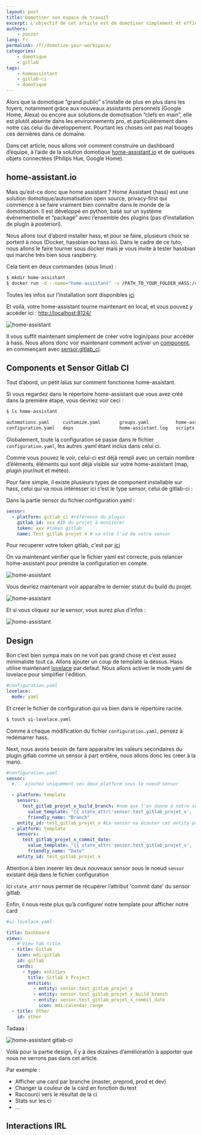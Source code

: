 ```yaml
---
layout: post
title: Domotiser son espace de travail
excerpt: L'objectif de cet article est de domotiser simplement et efficacement son espace de travail avec home-assistant.
authors:
    - pouzor
lang: fr
permalink: /fr/domotize-your-workspace/
categories:
    - domotique
    - gitlab
tags:
    - homeassistant
    - gitlab-ci
    - domotique
---
```


Alors que la domotique “grand public” s’installe de plus en plus dans les foyers, notamment grâce aux nouveaux assistants personnels (Google Home, Alexa) ou encore aux solutions de domotisation “clefs en main”, elle est plutôt absente dans les environnements pro, et particulièrement dans notre cas celui du développement. Pourtant les choses ont pas mal bougés ces dernières dans ce domaine.

Dans cet article, nous allons voir comment construire un dashboard d’équipe, à l’aide de la solution domotique [home-assistant.io](https://www.home-assistant.io) et de quelques objets connectées (Philips Hue, Google Home).

## home-assistant.io

Mais qu’est-ce donc que home assistant ? Home Assistant (hass) est une solution domotique/automatisation open source, privacy-first qui commence à se faire vraiment bien connaître dans le monde de la domotisation. Il est développé en python, basé sur un système événementielle et “packagé” avec l’ensemble des plugins (pas d’installation de plugin à posteriori).

Nous allons tout d’abord installer hass, et pour se faire, plusieurs choix se portent à nous (Docker, hassbian ou hass.io). Dans le cadre de ce tuto, nous allons le faire tourner sous docker mais je vous invite à tester hassbian qui marche très bien sous raspberry.

Cela tient en deux commandes (sous linux) : 

```sh
$ mkdir home-assistant
$ docker run -d --name="home-assistant" -v /PATH_TO_YOUR_FOLDER_HASS:/config -e "TZ=Europe/Paris" -p 8123:8123 homeassistant/home-assistant
```
Toutes les infos sur l’installation sont disponibles [ici](https://www.home-assistant.io/docs/installation/docker/) 


Et voilà, votre home-assistant tourne maintenant en local, et vous pouvez y accéder ici : 
[http://localhost:8124/](http://localhost:8124/)

![home-assistant]({{site.baseurl}}/assets/2019-05-28-domotize-your-workspace/connexion-home.png)


Il vous suffit maintenant simplement de créer votre login/pass pour accéder à hass.
Nous allons donc voir maintenant comment activer un [component](https://www.home-assistant.io/components/), en commençant avec [sensor.gitlab_ci](https://www.home-assistant.io/components/sensor.gitlab_ci/).

## Components et Sensor Gitlab CI

Tout d’abord, un petit laïus sur comment fonctionne home-assistant.

Si vous regardez dans le répertoire home-assistant que vous avez créé dans la première étape, vous devriez voir ceci : 

```sh
$ ls home-assistant

automations.yaml     customize.yaml       groups.yaml          home-assistant_v2.db secrets.yaml
configuration.yaml   deps                 home-assistant.log   scripts.yaml         tts

``` 

Globalement, toute la configuration se passe dans le fichier `configuration.yaml`, les autres .yaml étant inclus dans celui ci.

Comme vous pouvez le voir, celui-ci est déjà rempli avec un certain nombre d’éléments, éléments qui sont déjà visible sur votre home-assistant (map, plugin jour/nuit et météo).

Pour faire simple, il existe plusieurs types de component installable sur hass, celui qui va nous intéresser ici c’est le type sensor, celui de gitlab-ci :

Dans la partie sensor du fichier configuration.yaml :

```yaml
sensor:
  - platform: gitlab_ci #référence du plugin
    gitlab_id: xxx #ID du projet à monitorer
    token: xxx #token gitlab
    name: Test gitlab projet X # va etre l'id de votre sensor

```

Pour recuperer votre token gitlab, c'est par [ici](https://gitlab.com/profile/personal_access_tokens)

On va maintenant vérifier que le fichier yaml est correcte, puis relancer home-assistant pour prendre la configuration en compte.

![home-assistant]({{site.baseurl}}/assets/2019-05-28-domotize-your-workspace/restart.png)


Vous devriez maintenant voir apparaître le dernier statut du build du projet.


![home-assistant]({{site.baseurl}}/assets/2019-05-28-domotize-your-workspace/hass-gitlabci.png)


Et si vous cliquez sur le sensor, vous aurez plus d’infos : 

![home-assistant]({{site.baseurl}}/assets/2019-05-28-domotize-your-workspace/details-gitlabci.png)


## Design

Bon c’est bien sympa mais on ne voit pas grand chose et c’est assez minimaliste tout ca. Allons ajouter un coup de template la dessus.
Hass utilise maintenant [lovelace](https://www.home-assistant.io/lovelace/) par defaut. Nous allons activer le mode yaml de lovelace pour simplifier l'édition.

```yaml
#configuration.yaml
lovelace:
  mode: yaml
```

Et créer le fichier de configuration qui va bien dans le répertoire racine.

```sh
$ touch ui-lovelace.yaml
```
Comme à chaque modification du fichier `configuration.yaml`, pensez à redémarrer hass.



Next, nous avons besoin de faire apparaitre les valeurs secondaires du plugin gitlab comme un sensor à part entière, nous allons donc les créer à la mano.

```yaml
#configuration.yaml
sensor:
  #... ajoutez uniquement ces deux platform sous le noeud sensor

  - platform: template
    sensors:
      test_gitlab_projet_x_build_branch: #nom que l’on donne à notre sensor custom
        value_template: "{{ state_attr('sensor.test_gitlab_projet_x', 'build branch') }}" # On recupere et affiche l’attribute ‘build branche’
        friendly_name: "Branch"
    entity_id: test_gitlab_projet_x #Le sensor va écouter cet entity pour changer ses valeurs 
  - platform: template
    sensors:
      test_gitlab_projet_x_commit_date:
        value_template: "{{ state_attr('sensor.test_gitlab_projet_x', 'commit date') }}"
        friendly_name: "Date"
    entity_id: test_gitlab_projet_x

```
Attention à bien inserer les deux nouveaux sensor sous le noeud `sensor` existant déjà dans le fichier configuration


Ici `state_attr` nous permet de récupérer l’attribut 'commit date' du sensor gitlab.

Enfin, il nous reste plus qu’à configurer notre template pour afficher notre card

```yaml
#ui-lovelace.yaml

title: Dashboard
views:
    # View tab title.
  - title: Gitlab
    icon: mdi:gitlab
    id: gitlab
    cards:
      - type: entities
        title: Gitlab X Project
        entities:
          - entity: sensor.test_gitlab_projet_x
          - entity: sensor.test_gitlab_projet_x_build_branch
          - entity: sensor.test_gitlab_projet_x_commit_date
            icon: mdi:calendar-range
  - title: Other
    id: other

```

Tadaaa : 

![home-assistant gitlab-ci]({{site.baseurl}}/assets/2019-05-28-domotize-your-workspace/lovelace-gitlabci.png)


Voilà pour la partie design, il y à des dizaines d’amélioration à apporter que nous ne verrons pas dans cet article.

Par exemple : 
- Afficher une card par branche (master, preprod, prod et dev)
- Changer la couleur de la card en fonction du test
- Raccourci vers le résultat de la ci
- Stats sur les ci
- …


## Interactions IRL



